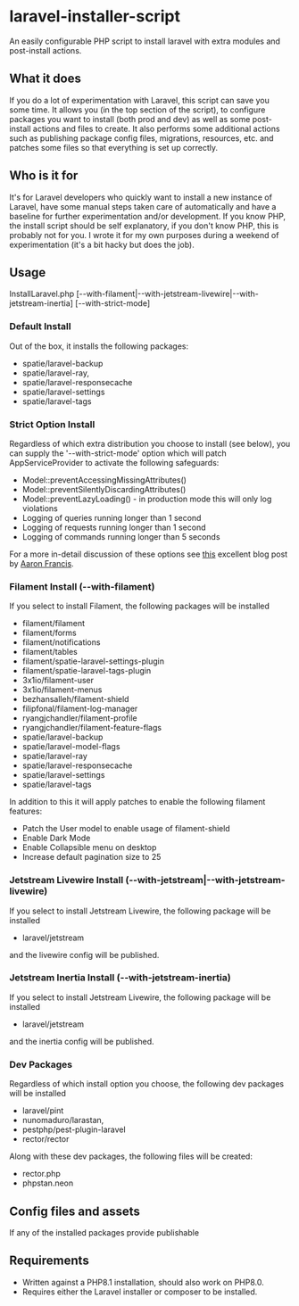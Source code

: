 # laravel-installer-script
An easily configurable PHP script to install laravel with extra modules and post-install actions.


## What it does
If you do a lot of experimentation with Laravel, this script can save you some time. It allows you 
(in the top section of the script), to configure packages you want to install (both prod and dev) 
as well as some post-install actions and files to create. It also performs some additional actions 
such as publishing package config files, migrations, resources, etc. and patches some files so that 
everything is set up correctly. 


## Who is it for
It's for Laravel developers who quickly want to install a new instance of Laravel, have some manual 
steps taken care of automatically and have a baseline for further experimentation and/or development. 
If you know PHP, the install script should be self explanatory, if you don't know PHP, this is probably 
not for you. I wrote it for my own purposes during a weekend of experimentation (it's a bit hacky but 
does the job).


## Usage

InstallLaravel.php <targetDirectory> [--with-filament|--with-jetstream-livewire|--with-jetstream-inertia] [--with-strict-mode]


### Default Install

Out of the box, it installs the following packages: 

- spatie/laravel-backup
- spatie/laravel-ray,
- spatie/laravel-responsecache
- spatie/laravel-settings
- spatie/laravel-tags


### Strict Option Install

Regardless of which extra distribution you choose to install (see below), you can supply
the '--with-strict-mode' option which will patch AppServiceProvider to activate the following
safeguards: 

- Model::preventAccessingMissingAttributes()
- Model::preventSilentlyDiscardingAttributes()
- Model::preventLazyLoading() - in production mode this will only log violations
- Logging of queries running longer than 1 second
- Logging of requests running longer than 1 second
- Logging of commands running longer than 5 seconds

For a more in-detail discussion of these options see 
[this](https://planetscale.com/blog/laravels-safety-mechanisms) excellent blog post 
by [Aaron Francis](https://twitter.com/aarondfrancis).


### Filament Install (--with-filament)

If you select to install Filament, the following packages will be installed

- filament/filament
- filament/forms
- filament/notifications
- filament/tables
- filament/spatie-laravel-settings-plugin
- filament/spatie-laravel-tags-plugin
- 3x1io/filament-user
- 3x1io/filament-menus
- bezhansalleh/filament-shield
- filipfonal/filament-log-manager
- ryangjchandler/filament-profile
- ryangjchandler/filament-feature-flags
- spatie/laravel-backup
- spatie/laravel-model-flags
- spatie/laravel-ray
- spatie/laravel-responsecache
- spatie/laravel-settings
- spatie/laravel-tags

In addition to this it will apply patches to enable the following filament features: 

- Patch the User model to enable usage of filament-shield
- Enable Dark Mode
- Enable Collapsible menu on desktop
- Increase default pagination size to 25


### Jetstream Livewire Install (--with-jetstream|--with-jetstream-livewire)

If you select to install Jetstream Livewire, the following package will be installed

- laravel/jetstream

and the livewire config will be published. 


### Jetstream Inertia Install (--with-jetstream-inertia)

If you select to install Jetstream Livewire, the following package will be installed

- laravel/jetstream

and the inertia config will be published. 


### Dev Packages

Regardless of which install option you choose, the following dev packages will be installed 

- laravel/pint
- nunomaduro/larastan,
- pestphp/pest-plugin-laravel
- rector/rector

Along with these dev packages, the following files will be created: 

- rector.php
- phpstan.neon


## Config files and assets

If any of the installed packages provide publishable 

## Requirements
- Written against a PHP8.1 installation, should also work on PHP8.0.
- Requires either the Laravel installer or composer to be installed.

